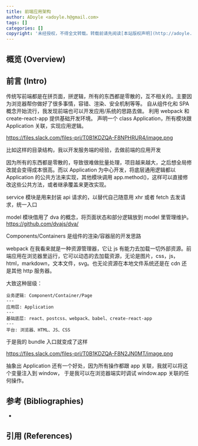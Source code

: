 ```yaml
---
title: 前端应用架构
author: ADoyle <adoyle.h@gmail.com>
tags: []
categories: []
copyright: '未经授权，不得全文转载。转载前请先阅读[本站版权声明](http://adoyle.me/blog/copyright.html)'
---
```


## 概览 (Overview)

## 前言 (Intro)

传统写前端都是在拼页面，拼逻辑，所有的东西都是零散的，互不相关的。主要因为浏览器帮你做好了很多事情，容错、渲染、安全机制等等。
自从组件化和 SPA 概念开始流行，我发现前端也可以开发应用/系统的思路去做。
利用 webpack 和 create-react-app 提供基础开发环境。
声明一个 class Application，所有模块跟 Application 关联，实现应用逻辑。

https://files.slack.com/files-pri/T0B1KDZQA-F8NPHRUR4/image.png

比如这样的目录结构，我以开发服务端的经验，去做前端的应用开发

因为所有的东西都是零散的，导致很难做批量处理，项目越来越大，之后想全局修改就会变得成本很高。而以 Application 为中心开发，将底层通用逻辑都以 Application 的公共方法来实现，其他模块调用 app.method()，这样可以直接修改这些公共方法，或者继承覆盖来更改实现。

service 模块是用来封装 api 请求的，以替代自己随意用 xhr 或者 fetch 去发请求，统一入口

model 模块借用了 dva 的概念，将页面状态和部分逻辑放到 model 里管理维护。
https://github.com/dvajs/dva/

Components/Containers 是组件的渲染/容器层的开发思路

webpack 在我看来就是一种资源管理器，它让 js 有能力去加载一切外部资源。前端应用在浏览器里运行，它可以动态的去加载资源，无论是图片，css，js，html，markdown，文本文件，svg。也无论资源在本地文件系统还是在 cdn 还是其他 http 服务器。


大致这种层级：

```
业务逻辑: Component/Container/Page
---
应用层: Application
---
基础底层: react、postcss、webpack、babel、create-react-app
---
平台: 浏览器、HTML、JS、CSS
```

于是我的 bundle 入口就变成了这样

https://files.slack.com/files-pri/T0B1KDZQA-F8N2JN0MT/image.png

抽象出 Application 还有一个好处，因为所有操作都跟 app 关联，我就可以将这个变量注入到 window，
于是我可以在浏览器端实时调试 window.app 关联的任何操作。


<!-- more -->



## 参考 (Bibliographies)
- [][B1]

## 引用 (References)
[^1]: [][R1]


<!-- 以下是相关链接 -->

[R1]: <url> "备注"

[B1]: <url> "备注"

